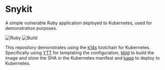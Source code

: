 # Snykit

A simple vulnerable Ruby application deployed to Kubernetes, used for demonstration purposes.

![Ruby](https://github.com/garethr/snykit/workflows/Ruby/badge.svg) ![Build](https://github.com/garethr/snykit/workflows/Build/badge.svg)

This repository demonstrates using the [k14s](https://k14s.io/) toolchain for Kubernetes. Specifically using [YTT](https://get-ytt.io/) for templating the configuration, [kbld](https://get-kbld.io/) to build the image and store the SHA in the Kubernetes manifest and [kapp](https://get-kapp.io/) to deploy to Kubernetes.
